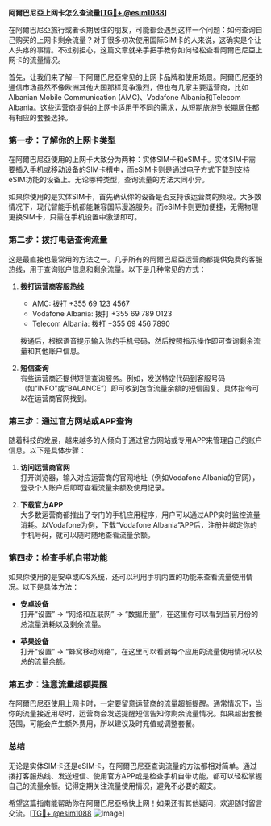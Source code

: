 **阿爾巴尼亞上网卡怎么查流量[[TG💪+ @esim1088](https://t.me/s/esim1088)]**

在阿爾巴尼亞旅行或者长期居住的朋友，可能都会遇到这样一个问题：如何查询自己购买的上网卡剩余流量？对于很多初次使用国际SIM卡的人来说，这确实是个让人头疼的事情。不过别担心，这篇文章就来手把手教你如何轻松查看阿爾巴尼亞上网卡的流量情况。

首先，让我们来了解一下阿爾巴尼亞常见的上网卡品牌和使用场景。阿爾巴尼亞的通信市场虽然不像欧洲其他大国那样竞争激烈，但也有几家主要运营商，比如Albanian Mobile Communication (AMC)、Vodafone Albania和Telecom Albania。这些运营商提供的上网卡适用于不同的需求，从短期旅游到长期居住都有相应的套餐选择。

### **第一步：了解你的上网卡类型**
在阿爾巴尼亞使用的上网卡大致分为两种：实体SIM卡和eSIM卡。实体SIM卡需要插入手机或移动设备的SIM卡槽中，而eSIM卡则是通过电子方式下载到支持eSIM功能的设备上。无论哪种类型，查询流量的方法大同小异。

如果你使用的是实体SIM卡，首先确认你的设备是否支持该运营商的频段。大多数情况下，现代智能手机都能兼容国际漫游服务。而eSIM卡则更加便捷，无需物理更换SIM卡，只需在手机设置中激活即可。

### **第二步：拨打电话查询流量**
这是最直接也最常用的方法之一。几乎所有的阿爾巴尼亞运营商都提供免费的客服热线，用于查询账户信息和剩余流量。以下是几种常见的方式：

1. **拨打运营商客服热线**  
   - AMC: 拨打 +355 69 123 4567  
   - Vodafone Albania: 拨打 +355 69 789 0123  
   - Telecom Albania: 拨打 +355 69 456 7890  

   拨通后，根据语音提示输入你的手机号码，然后按照指示操作即可查询剩余流量和其他账户信息。

2. **短信查询**  
   有些运营商还提供短信查询服务。例如，发送特定代码到客服号码（如“INFO”或“BALANCE”）即可收到包含流量余额的短信回复。具体指令可以在运营商官网找到。

### **第三步：通过官方网站或APP查询**
随着科技的发展，越来越多的人倾向于通过官方网站或专用APP来管理自己的账户信息。以下是具体步骤：

1. **访问运营商官网**  
   打开浏览器，输入对应运营商的官网地址（例如Vodafone Albania的官网），登录个人账户后即可查看流量余额及使用记录。

2. **下载官方APP**  
   大多数运营商都推出了专门的手机应用程序，用户可以通过APP实时监控流量消耗。以Vodafone为例，下载“Vodafone Albania”APP后，注册并绑定你的手机号码，就可以随时随地查看流量余额。

### **第四步：检查手机自带功能**
如果你使用的是安卓或iOS系统，还可以利用手机内置的功能来查看流量使用情况。以下是具体方法：

- **安卓设备**  
  打开“设置” -> “网络和互联网” -> “数据用量”，在这里你可以看到当前月份的总流量消耗以及剩余流量。

- **苹果设备**  
  打开“设置” -> “蜂窝移动网络”，在这里可以看到每个应用的流量使用情况以及总的流量余额。

### **第五步：注意流量超额提醒**
在阿爾巴尼亞使用上网卡时，一定要留意运营商的流量超额提醒。通常情况下，当你的流量接近用尽时，运营商会发送提醒短信告知你剩余流量情况。如果超出套餐范围，可能会产生额外费用，所以建议及时充值或调整套餐。

### **总结**
无论是实体SIM卡还是eSIM卡，在阿爾巴尼亞查询流量的方法都相对简单。通过拨打客服热线、发送短信、使用官方APP或是检查手机自带功能，都可以轻松掌握自己的流量余额。记得定期关注流量使用情况，避免不必要的超支。

希望这篇指南能帮助你在阿爾巴尼亞畅快上网！如果还有其他疑问，欢迎随时留言交流。[[TG💪+ @esim1088](https://t.me/s/esim1088) ![Image](https://i.postimg.cc/4NQfJmqS/Snipaste-2025-05-13-00-14-12.png)]